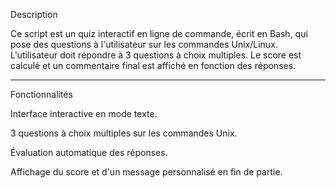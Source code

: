 Description

Ce script est un quiz interactif en ligne de commande, écrit en Bash, qui pose des questions à l'utilisateur sur les commandes Unix/Linux. L'utilisateur doit répondre à 3 questions à choix multiples. Le score est calculé et un commentaire final est affiché en fonction des réponses.


---

Fonctionnalités

Interface interactive en mode texte.

3 questions à choix multiples sur les commandes Unix.

Évaluation automatique des réponses.

Affichage du score et d'un message personnalisé en fin de partie.
